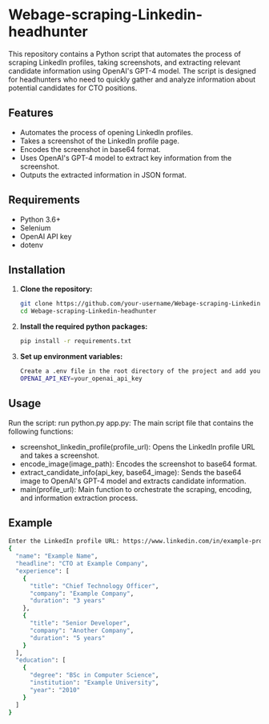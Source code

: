 # Webage-scraping-Linkedin-headhunter

This repository contains a Python script that automates the process of scraping LinkedIn profiles, taking screenshots, and extracting relevant candidate information using OpenAI's GPT-4 model. The script is designed for headhunters who need to quickly gather and analyze information about potential candidates for CTO positions.

## Features

- Automates the process of opening LinkedIn profiles.
- Takes a screenshot of the LinkedIn profile page.
- Encodes the screenshot in base64 format.
- Uses OpenAI's GPT-4 model to extract key information from the screenshot.
- Outputs the extracted information in JSON format.

## Requirements

- Python 3.6+
- Selenium
- OpenAI API key
- dotenv

## Installation

1. **Clone the repository:**
   ```sh
   git clone https://github.com/your-username/Webage-scraping-Linkedin-headhunter.git
   cd Webage-scraping-Linkedin-headhunter

2. **Install the required python packages:**
    ```sh
    pip install -r requirements.txt

3. **Set up environment variables:**
    ```sh
    Create a .env file in the root directory of the project and add your OpenAI API key:
    OPENAI_API_KEY=your_openai_api_key

## Usage
Run the script:
run python.py
app.py: The main script file that contains the following functions:
- screenshot_linkedin_profile(profile_url): Opens the LinkedIn profile URL and takes a screenshot.
- encode_image(image_path): Encodes the screenshot to base64 format.
- extract_candidate_info(api_key, base64_image): Sends the base64 image to OpenAI's GPT-4 model and extracts candidate information.
- main(profile_url): Main function to orchestrate the scraping, encoding, and information extraction process.

## Example
```sh
Enter the LinkedIn profile URL: https://www.linkedin.com/in/example-profile/
{
  "name": "Example Name",
  "headline": "CTO at Example Company",
  "experience": [
    {
      "title": "Chief Technology Officer",
      "company": "Example Company",
      "duration": "3 years"
    },
    {
      "title": "Senior Developer",
      "company": "Another Company",
      "duration": "5 years"
    }
  ],
  "education": [
    {
      "degree": "BSc in Computer Science",
      "institution": "Example University",
      "year": "2010"
    }
  ]
}
```
